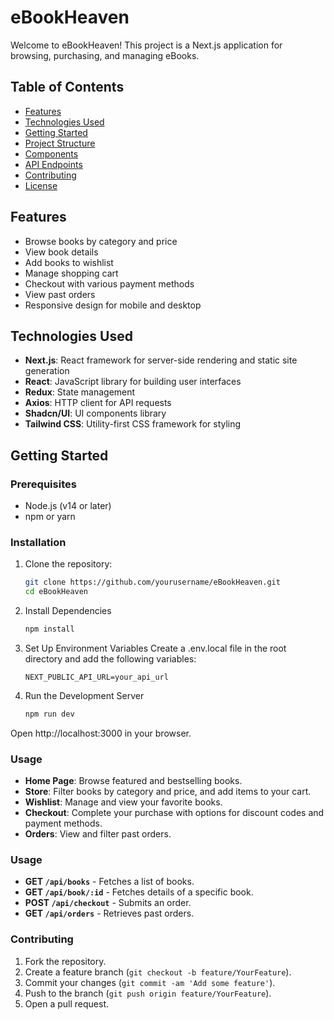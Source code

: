 # eBookHeaven

Welcome to eBookHeaven! This project is a Next.js application for browsing, purchasing, and managing eBooks.

## Table of Contents

- [Features](#features)
- [Technologies Used](#technologies-used)
- [Getting Started](#getting-started)
- [Project Structure](#project-structure)
- [Components](#components)
- [API Endpoints](#api-endpoints)
- [Contributing](#contributing)
- [License](#license)

## Features

- Browse books by category and price
- View book details
- Add books to wishlist
- Manage shopping cart
- Checkout with various payment methods
- View past orders
- Responsive design for mobile and desktop

## Technologies Used

- **Next.js**: React framework for server-side rendering and static site generation
- **React**: JavaScript library for building user interfaces
- **Redux**: State management
- **Axios**: HTTP client for API requests
- **Shadcn/UI**: UI components library
- **Tailwind CSS**: Utility-first CSS framework for styling

## Getting Started

### Prerequisites

- Node.js (v14 or later)
- npm or yarn

### Installation

1. Clone the repository:

   ```bash
   git clone https://github.com/yourusername/eBookHeaven.git
   cd eBookHeaven

2. Install Dependencies
   ```bash
   npm install

3. Set Up Environment Variables
   Create a .env.local file in the root directory and add the following variables:

   ```env
   NEXT_PUBLIC_API_URL=your_api_url

4. Run the Development Server

   ```bash
   npm run dev

Open http://localhost:3000 in your browser.

### Usage
- **Home Page**: Browse featured and bestselling books.
- **Store**: Filter books by category and price, and add items to your cart.
- **Wishlist**: Manage and view your favorite books.
- **Checkout**: Complete your purchase with options for discount codes and payment methods.
- **Orders**: View and filter past orders.

### Usage
- **GET `/api/books`** - Fetches a list of books.
- **GET `/api/book/:id`** - Fetches details of a specific book.
- **POST `/api/checkout`** - Submits an order.
- **GET `/api/orders`** - Retrieves past orders.

### Contributing
1. Fork the repository.
2. Create a feature branch (`git checkout -b feature/YourFeature`).
3. Commit your changes (`git commit -am 'Add some feature'`).
4. Push to the branch (`git push origin feature/YourFeature`).
5. Open a pull request.
